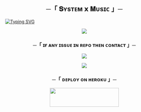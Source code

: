 <h2 align="center">
    ─「 𝐒ʏsᴛᴇᴍ 𝘅 𝐌ᴜsɪᴄ 」─

</h2>

[![Typing SVG](https://readme-typing-svg.herokuapp.com/?lines=ㅤ+𝚆𝙴𝙻𝙲𝙾𝙼𝙴+𝚃𝙾+𝚂𝚈𝚂𝚃𝙴𝙼+𝙼𝚄𝚂𝙸𝙲+𝚁𝙴𝙿𝙾+;ㅤ+𝚃𝙷𝙸𝚂+𝙸𝚂+𝙰+𝙰𝙳𝚅𝙰𝙽𝙲𝙴+𝙼𝚄𝚂𝙸𝙲+𝙱𝙾𝚃;𝙿𝙾𝚆𝙴𝚁𝙴𝙳+𝙱𝚈+☞+𝗦𝗬𝗦𝗧𝗘𝗠+𝗡𝗘𝗧𝗪𝗢𝗥𝗞)](https://github.com/masoombalak88/SystemMusic)



<p align="center">
  <img src="https://files.catbox.moe/m0a0ii.jpg">
</p>

<h3 align="center">
    ─「 ɪғ ᴀɴʏ ɪssᴜᴇ ɪɴ ʀᴇᴘᴏ ᴛʜᴇɴ ᴄᴏɴᴛᴀᴄᴛ 」─
</h3>

<p align="center">
<a href="https://telegram.me/Its_deep_ydv"><img src="https://img.shields.io/badge/-Deep-blue.svg?style=for-the-badge&logo=Telegram"></a>
</p>

<p align="center">
<a href="https://telegram.me/Its_vikky_yadv"><img src="https://img.shields.io/badge/-Vikky-blue.svg?style=for-the-badge&logo=Telegram"></a>
</p>



<h3 align="center">
    ─「 ᴅᴇᴩʟᴏʏ ᴏɴ ʜᴇʀᴏᴋᴜ 」─
</h3>

<p align="center"><a href="https://dashboard.heroku.com/new?template=https://github.com/masoombalak88/SystemMusic"> <img src="https://img.shields.io/badge/Deploy%20On%20Heroku-00FFFF?style=for-the-badge&logo=heroku" width="220" height="60"/></a></p>
